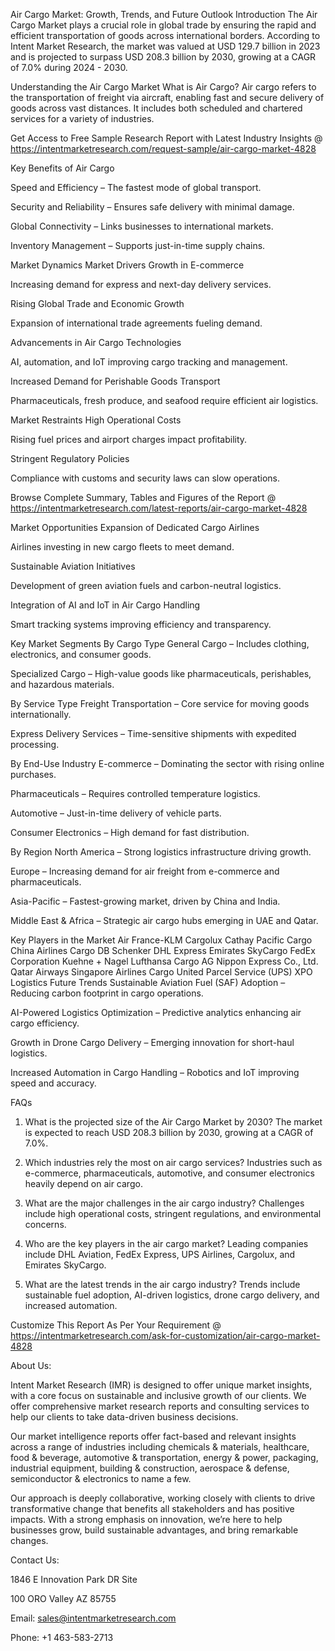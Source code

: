 Air Cargo Market: Growth, Trends, and Future Outlook
Introduction
The Air Cargo Market plays a crucial role in global trade by ensuring the rapid and efficient transportation of goods across international borders. According to Intent Market Research, the market was valued at USD 129.7 billion in 2023 and is projected to surpass USD 208.3 billion by 2030, growing at a CAGR of 7.0% during 2024 - 2030.

Understanding the Air Cargo Market
What is Air Cargo?
Air cargo refers to the transportation of freight via aircraft, enabling fast and secure delivery of goods across vast distances. It includes both scheduled and chartered services for a variety of industries.

Get Access to Free Sample Research Report with Latest Industry Insights @  https://intentmarketresearch.com/request-sample/air-cargo-market-4828

Key Benefits of Air Cargo

Speed and Efficiency – The fastest mode of global transport.

Security and Reliability – Ensures safe delivery with minimal damage.

Global Connectivity – Links businesses to international markets.

Inventory Management – Supports just-in-time supply chains.

Market Dynamics
Market Drivers
Growth in E-commerce

Increasing demand for express and next-day delivery services.

Rising Global Trade and Economic Growth

Expansion of international trade agreements fueling demand.

Advancements in Air Cargo Technologies

AI, automation, and IoT improving cargo tracking and management.

Increased Demand for Perishable Goods Transport

Pharmaceuticals, fresh produce, and seafood require efficient air logistics.

Market Restraints
High Operational Costs

Rising fuel prices and airport charges impact profitability.

Stringent Regulatory Policies

Compliance with customs and security laws can slow operations.

Browse Complete Summary, Tables and Figures of the Report @ https://intentmarketresearch.com/latest-reports/air-cargo-market-4828 

Market Opportunities
Expansion of Dedicated Cargo Airlines

Airlines investing in new cargo fleets to meet demand.

Sustainable Aviation Initiatives

Development of green aviation fuels and carbon-neutral logistics.

Integration of AI and IoT in Air Cargo Handling

Smart tracking systems improving efficiency and transparency.

Key Market Segments
By Cargo Type
General Cargo – Includes clothing, electronics, and consumer goods.

Specialized Cargo – High-value goods like pharmaceuticals, perishables, and hazardous materials.

By Service Type
Freight Transportation – Core service for moving goods internationally.

Express Delivery Services – Time-sensitive shipments with expedited processing.

By End-Use Industry
E-commerce – Dominating the sector with rising online purchases.

Pharmaceuticals – Requires controlled temperature logistics.

Automotive – Just-in-time delivery of vehicle parts.

Consumer Electronics – High demand for fast distribution.

By Region
North America – Strong logistics infrastructure driving growth.

Europe – Increasing demand for air freight from e-commerce and pharmaceuticals.

Asia-Pacific – Fastest-growing market, driven by China and India.

Middle East & Africa – Strategic air cargo hubs emerging in UAE and Qatar.

Key Players in the Market
Air France-KLM
Cargolux
Cathay Pacific Cargo
China Airlines Cargo
DB Schenker
DHL Express
Emirates SkyCargo
FedEx Corporation
Kuehne + Nagel
Lufthansa Cargo AG
Nippon Express Co., Ltd.
Qatar Airways
Singapore Airlines Cargo
United Parcel Service (UPS)
XPO Logistics 
Future Trends
Sustainable Aviation Fuel (SAF) Adoption – Reducing carbon footprint in cargo operations.

AI-Powered Logistics Optimization – Predictive analytics enhancing air cargo efficiency.

Growth in Drone Cargo Delivery – Emerging innovation for short-haul logistics.

Increased Automation in Cargo Handling – Robotics and IoT improving speed and accuracy.

FAQs
1. What is the projected size of the Air Cargo Market by 2030?
The market is expected to reach USD 208.3 billion by 2030, growing at a CAGR of 7.0%.

2. Which industries rely the most on air cargo services?
Industries such as e-commerce, pharmaceuticals, automotive, and consumer electronics heavily depend on air cargo.

3. What are the major challenges in the air cargo industry?
Challenges include high operational costs, stringent regulations, and environmental concerns.

4. Who are the key players in the air cargo market?
Leading companies include DHL Aviation, FedEx Express, UPS Airlines, Cargolux, and Emirates SkyCargo.

5. What are the latest trends in the air cargo industry?
Trends include sustainable fuel adoption, AI-driven logistics, drone cargo delivery, and increased automation.


Customize This Report As Per Your Requirement @  https://intentmarketresearch.com/ask-for-customization/air-cargo-market-4828

About Us:

Intent Market Research (IMR) is designed to offer unique market insights, with a core focus on sustainable and inclusive growth of our clients. We offer comprehensive market research reports and consulting services to help our clients to take data-driven business decisions.

Our market intelligence reports offer fact-based and relevant insights across a range of industries including chemicals & materials, healthcare, food & beverage, automotive & transportation, energy & power, packaging, industrial equipment, building & construction, aerospace & defense, semiconductor & electronics to name a few.

Our approach is deeply collaborative, working closely with clients to drive transformative change that benefits all stakeholders and has positive impacts. With a strong emphasis on innovation, we’re here to help businesses grow, build sustainable advantages, and bring remarkable changes.

Contact Us:

1846 E Innovation Park DR Site

100 ORO Valley AZ 85755

Email: sales@intentmarketresearch.com

Phone: +1 463-583-2713
